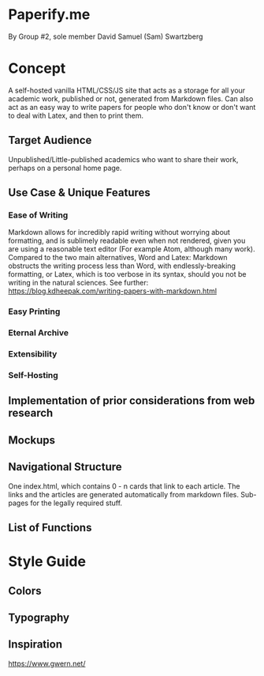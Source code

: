 # Paperify.me

By Group \#2, sole member David Samuel (Sam) Swartzberg

# Concept

A self-hosted vanilla HTML/CSS/JS site that acts as a storage for all your academic work, published or not, generated from Markdown files. Can also act as an easy way to write papers for people who don't know or don't want to deal with Latex, and then to print them.

## Target Audience

Unpublished/Little-published academics who want to share their work, perhaps on a personal home page.

## Use Case & Unique Features

### Ease of Writing

Markdown allows for incredibly rapid writing without worrying about formatting, and is sublimely readable even when not rendered, given you are using a reasonable text editor (For example Atom, although many work).
Compared to the two main alternatives, Word and Latex:
Markdown obstructs the writing process less than Word, with endlessly-breaking formatting, or Latex, which is too verbose in its syntax, should you not be writing in the natural sciences.
See further: https://blog.kdheepak.com/writing-papers-with-markdown.html

### Easy Printing

### Eternal Archive

### Extensibility

### Self-Hosting

 ## Implementation of prior considerations from web research

 ## Mockups

 ## Navigational Structure

 One index.html, which contains 0 - n cards that link to each article.
 The links and the articles are generated automatically from markdown files.
 Sub-pages for the legally required stuff.

 ## List of Functions

 # Style Guide

 ## Colors

 ## Typography

 ## Inspiration

 https://www.gwern.net/
